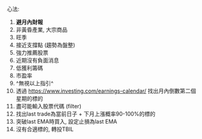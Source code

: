 心法:
1. **避月內財報**
2. 非黃昏產業, 大宗商品
3. 旺季
4. 接近支撐點 (趨勢為盤整)
5. 強力推薦股票
6. 近期沒有負面消息
7. 低獲利籌碼
8. 市盈率
9. ^無視以上指引^
10. 透過 https://www.investing.com/earnings-calendar/ 找出月內倒數第二個星期的標的
11. 盡可能輸入股票代碼 (filter)
12. 找出last trade為當前日子 + 下月上漲概率90-100%的標的
13. 突破last EMA時買入, 設定止損為last EMA
14. 沒有合適標的, 轉投TBIL
